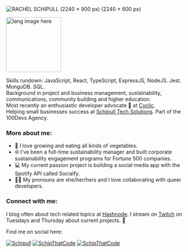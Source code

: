 ![RACHEL SCHIPULL (2240 × 900 px) (2240 × 600 px)](https://user-images.githubusercontent.com/102389779/166121947-c1b8ab24-38da-4079-a210-514b2b5aea43.png)

<p align="left"><img width="150" src="https://github.com/alansmathew/alansmathew/raw/master/lang.gif" alt="lang image here" /></p>

Skills rundown: JavaScript, React, TypeScript, ExpressJS, NodeJS. Jest. MongoDB. SQL. <br>
Background in project and business management, sustainability, communications, community building and higher education. <br>
Most recently an enthusiastic developer advocate 🥑 at [Cyclic](https://www.cyclic.sh/). <br>
Helping small businesses success at [Schipull Tech Solutions](https://rachelschipull.com). Part of the 100Devs Agency.
  
### More about me:
  - 🥬 I love growing and eating all kinds of vegetables.
  - 🌐 I've been a full-time sustainability manager and built corporate sustainability engagement programs for Fortune 500 companies.
  - 💻 My current passion project is building a social media app with the Spotify API called Socialfy.
  - 🏳️‍🌈 My pronouns are she/her/hers and I love collaborating with queer developers.

### Connect with me:
  I blog often about tech related topics at [Hashnode](https://schipthatcode.hashnode.dev/).
  I stream on [Twitch](https://www.twitch.tv/schipthatcode) on Tuesdays and Thursday about current projects. 🥔

Find me on social here:   

<p align="left"> 
  <a href="https://www.linkedin.com/in/rachelschipull/" target="blank"><img src="https://img.shields.io/badge/-Schipull-blue?style=flat-square&logo=Linkedin&logoColor=white&style=plastic" alt="Schipull" /></a>
  <a href="https://twitter.com/schipthatcode" target="blank"><img src="https://img.shields.io/twitter/follow/schipthatcode?logo=twitter&style=plastic" alt="SchipThatCode" /></a> 
  <a href="https://twitch.tv/schipthatcode" target="blank"><img src="https://img.shields.io/twitch/status/schipthatcode?logo=Twitch&style=plastic" alt="SchipThatCode" /></a>
</p>


